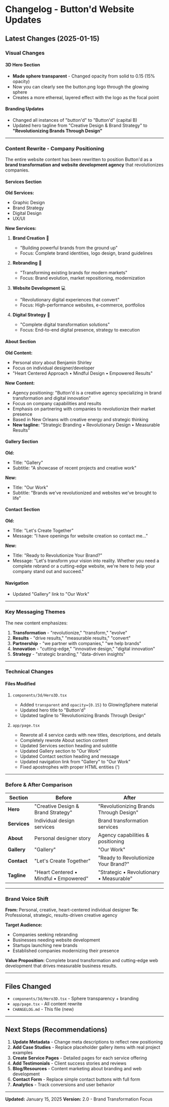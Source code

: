 # Changelog - Button'd Website Updates

## Latest Changes (2025-01-15)

### Visual Changes

#### 3D Hero Section
- **Made sphere transparent** - Changed opacity from solid to 0.15 (15% opacity)
- Now you can clearly see the button.png logo through the glowing sphere
- Creates a more ethereal, layered effect with the logo as the focal point

#### Branding Updates
- Changed all instances of "button'd" to "Button'd" (capital B)
- Updated hero tagline from "Creative Design & Brand Strategy" to **"Revolutionizing Brands Through Design"**

---

### Content Rewrite - Company Positioning

The entire website content has been rewritten to position Button'd as a **brand transformation and website development agency** that revolutionizes companies.

#### Services Section
**Old Services:**
- Graphic Design
- Brand Strategy  
- Digital Design
- UX/UI

**New Services:**
1. **Brand Creation** 🎨
   - "Building powerful brands from the ground up"
   - Focus: Complete brand identities, logo design, brand guidelines

2. **Rebranding** 🔄
   - "Transforming existing brands for modern markets"
   - Focus: Brand evolution, market repositioning, modernization

3. **Website Development** 💻
   - "Revolutionary digital experiences that convert"
   - Focus: High-performance websites, e-commerce, portfolios

4. **Digital Strategy** 🚀
   - "Complete digital transformation solutions"
   - Focus: End-to-end digital presence, strategy to execution

#### About Section
**Old Content:**
- Personal story about Benjamin Shirley
- Focus on individual designer/developer
- "Heart Centered Approach • Mindful Design • Empowered Results"

**New Content:**
- Agency positioning: "Button'd is a creative agency specializing in brand transformation and digital innovation"
- Focus on company capabilities and results
- Emphasis on partnering with companies to revolutionize their market presence
- Based in New Orleans with creative energy and strategic thinking
- **New tagline:** "Strategic Branding • Revolutionary Design • Measurable Results"

#### Gallery Section
**Old:**
- Title: "Gallery"
- Subtitle: "A showcase of recent projects and creative work"

**New:**
- Title: "Our Work"
- Subtitle: "Brands we've revolutionized and websites we've brought to life"

#### Contact Section
**Old:**
- Title: "Let's Create Together"
- Message: "I have openings for website creation so contact me..."

**New:**
- Title: "Ready to Revolutionize Your Brand?"
- Message: "Let's transform your vision into reality. Whether you need a complete rebrand or a cutting-edge website, we're here to help your company stand out and succeed."

#### Navigation
- Updated "Gallery" link to "Our Work"

---

### Key Messaging Themes

The new content emphasizes:
1. **Transformation** - "revolutionize," "transform," "evolve"
2. **Results** - "drive results," "measurable results," "convert"
3. **Partnership** - "we partner with companies," "we help brands"
4. **Innovation** - "cutting-edge," "innovative design," "digital innovation"
5. **Strategy** - "strategic branding," "data-driven insights"

---

### Technical Changes

#### Files Modified
1. `components/3d/Hero3D.tsx`
   - Added `transparent` and `opacity={0.15}` to GlowingSphere material
   - Updated hero title to "Button'd"
   - Updated tagline to "Revolutionizing Brands Through Design"

2. `app/page.tsx`
   - Rewrote all 4 service cards with new titles, descriptions, and details
   - Completely rewrote About section content
   - Updated Services section heading and subtitle
   - Updated Gallery section to "Our Work"
   - Updated Contact section heading and message
   - Updated navigation link from "Gallery" to "Our Work"
   - Fixed apostrophes with proper HTML entities (&apos;)

---

### Before & After Comparison

| Section | Before | After |
|---------|--------|-------|
| **Hero** | "Creative Design & Brand Strategy" | "Revolutionizing Brands Through Design" |
| **Services** | Individual design services | Brand transformation services |
| **About** | Personal designer story | Agency capabilities & positioning |
| **Gallery** | "Gallery" | "Our Work" |
| **Contact** | "Let's Create Together" | "Ready to Revolutionize Your Brand?" |
| **Tagline** | "Heart Centered • Mindful • Empowered" | "Strategic • Revolutionary • Measurable" |

---

### Brand Voice Shift

**From:** Personal, creative, heart-centered individual designer
**To:** Professional, strategic, results-driven creative agency

**Target Audience:**
- Companies seeking rebranding
- Businesses needing website development
- Startups launching new brands
- Established companies modernizing their presence

**Value Proposition:**
Complete brand transformation and cutting-edge web development that drives measurable business results.

---

## Files Changed
- `components/3d/Hero3D.tsx` - Sphere transparency + branding
- `app/page.tsx` - All content rewrite
- `CHANGELOG.md` - This file (new)

---

## Next Steps (Recommendations)

1. **Update Metadata** - Change meta descriptions to reflect new positioning
2. **Add Case Studies** - Replace placeholder gallery items with real project examples
3. **Create Service Pages** - Detailed pages for each service offering
4. **Add Testimonials** - Client success stories and reviews
5. **Blog/Resources** - Content marketing about branding and web development
6. **Contact Form** - Replace simple contact buttons with full form
7. **Analytics** - Track conversions and user behavior

---

**Updated:** January 15, 2025
**Version:** 2.0 - Brand Transformation Focus

